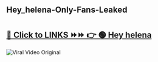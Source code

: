 
 ## Hey_helena-Only-Fans-Leaked

# <h2><a href="https://clipsfans.com/Hey_helena&ref=git">🔗 Click to LINKS ⏩⏩ 👉 🟢 Hey helena </a></h2>

<a href="https://clipsfans.com/Hey_helena&ref=git" rel="nofollow" data-target="animated-image.originalLink"><img src="https://i.ibb.co.com/xMMVF88/686577567.gif" alt="Viral Video Original" style="max-width: 100%; display: inline-block;" data-target="animated-image.originalImage"></a>
